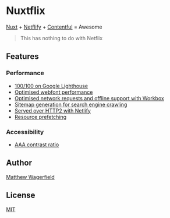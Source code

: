 # Nuxtflix

[Nuxt][nuxt] + [Netflify][netlify] + [Contentful][contentful] = Awesome

> This has nothing to do with Netflix

## Features

### Performance

- [100/100 on Google Lighthouse][lighthouse]
- [Optimised webfont performance][webfontperformance]
- [Optimised network requests and offline support with Workbox][workbox]
- [Sitemap generation for search engine crawling][sitemap]
- [Served over HTTP2 with Netlify][netlify]
- [Resource prefetching][prefetching]

### Accessibility

- [AAA contrast ratio][contrastratio]

## Author

[Matthew Wagerfield][twitter]

## License

[MIT][mit]

[sitemap]: https://www.npmjs.com/package/@nuxtjs/sitemap
[workbox]: https://developers.google.com/web/tools/workbox
[prefetching]: https://www.keycdn.com/support/prefetching
[contrastratio]: https://colorable.jxnblk.com/17171a/ffffff
[webfontperformance]: https://www.keycdn.com/blog/web-font-performance
[webfontevents]: https://jonsuh.com/blog/font-loading-with-font-events
[lighthouse]: https://lighthouse-dot-webdotdevsite.appspot.com/lh/html?url=https://develop.nuxtflix.com
[contentful]: https://www.contentful.com
[netlify]: https://www.netlify.com
[nuxt]: https://nuxtjs.org
[webdev]: https://web.dev/measure
[twitter]: https://twitter.com/wagerfield
[mit]: https://opensource.org/licenses/MIT
